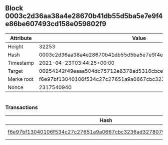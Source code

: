 ## Block 0003c2d36aa38a4e28670b41db55d5ba5e7e9f4e86be607493cd158e059802f9

Attribute | Value
--- | ---
Height | 32253
Hash | 0003c2d36aa38a4e28670b41db55d5ba5e7e9f4e86be607493cd158e059802f9
Timestamp | 2021-04-23T03:44:25+00:00
Target | 00254142f49eaaa504dc75712e8378ad5316cbcead634704b3734b6271167cc4
Merke root | f6e97bf13040106f534c27c27651a9a0667cbc3236ad3278079bfd4a52379cbc
Nonce | 2317540940

```

```

### Transactions

Hash | Amount
--- | ---
[f6e97bf13040106f534c27c27651a9a0667cbc3236ad3278079bfd4a52379cbc](f6e97bf13040106f534c27c27651a9a0667cbc3236ad3278079bfd4a52379cbc.md) | 10.00000000 SKEPTI 
